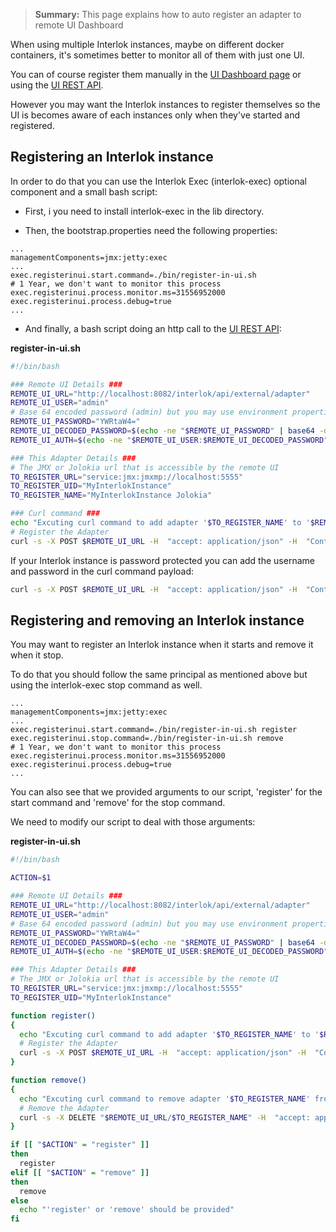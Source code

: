 > **Summary:** This page explains how to auto register an adapter to remote UI Dashboard

When using multiple Interlok instances, maybe on different docker containers, it's sometimes better to monitor all of them with just one UI.

You can of course register them manually in the [UI Dashboard page](/pages/ui/ui-dashboard) or using the [UI REST API](/pages/developer/developer-ui-api).

However you may want the Interlok instances to register themselves so the UI is becomes aware of each instances only when they've started and registered.

## Registering an Interlok instance

In order to do that you can use the Interlok Exec (interlok-exec) optional component and a small bash script:

* First, i you need to install interlok-exec in the lib directory.

* Then, the bootstrap.properties need the following properties: 

```properties
...
managementComponents=jmx:jetty:exec
...
exec.registerinui.start.command=./bin/register-in-ui.sh
# 1 Year, we don't want to monitor this process
exec.registerinui.process.monitor.ms=31556952000
exec.registerinui.process.debug=true
...
```

* And finally, a bash script doing an http call to the [UI REST API](/pages/developer/developer-ui-api):

**register-in-ui.sh**

```bash
#!/bin/bash

### Remote UI Details ###
REMOTE_UI_URL="http://localhost:8082/interlok/api/external/adapter"
REMOTE_UI_USER="admin"
# Base 64 encoded password (admin) but you may use environment properties
REMOTE_UI_PASSWORD="YWRtaW4="
REMOTE_UI_DECODED_PASSWORD=$(echo -ne "$REMOTE_UI_PASSWORD" | base64 -d)
REMOTE_UI_AUTH=$(echo -ne "$REMOTE_UI_USER:$REMOTE_UI_DECODED_PASSWORD" | base64 --wrap 0)

### This Adapter Details ###
# The JMX or Jolokia url that is accessible by the remote UI
TO_REGISTER_URL="service:jmx:jmxmp://localhost:5555"
TO_REGISTER_UID="MyInterlokInstance"
TO_REGISTER_NAME="MyInterlokInstance Jolokia"

### Curl command ###
echo "Excuting curl command to add adapter '$TO_REGISTER_NAME' to '$REMOTE_UI_URL'"
# Register the Adapter
curl -s -X POST $REMOTE_UI_URL -H  "accept: application/json" -H  "Content-Type: application/json" -H "Authorization: Basic $REMOTE_UI_AUTH" -d "{\"jmxUid\":\"$TO_REGISTER_UID\",\"url\":\"$TO_REGISTER_URL\",\"name\":\"$TO_REGISTER_NAME\"}"
```

If your Interlok instance is password protected you can add the username and password in the curl command payload:

```bash
curl -s -X POST $REMOTE_UI_URL -H  "accept: application/json" -H  "Content-Type: application/json" -H "Authorization: Basic $REMOTE_UI_AUTH" -d "{\"jmxUid\":\"$TO_REGISTER_UID\",\"url\":\"$TO_REGISTER_URL\",\"jmxUsername\":\"$TO_REGISTER_USER\",\"jmxPassword\":\"$TO_REGISTER_PASSWORD\",\"name\":\"$TO_REGISTER_NAME\"}"
```

## Registering and removing an Interlok instance

You may want to register an Interlok instance when it starts and remove it when it stop.

To do that you should follow the same principal as mentioned above but using the interlok-exec stop command as well.

```properties
...
managementComponents=jmx:jetty:exec
...
exec.registerinui.start.command=./bin/register-in-ui.sh register
exec.registerinui.stop.command=./bin/register-in-ui.sh remove
# 1 Year, we don't want to monitor this process
exec.registerinui.process.monitor.ms=31556952000
exec.registerinui.process.debug=true
...
```

You can also see that we provided arguments to our script, 'register' for the start command and 'remove' for the stop command.

We need to modify our script to deal with those arguments:

**register-in-ui.sh**

```bash
#!/bin/bash

ACTION=$1

### Remote UI Details ###
REMOTE_UI_URL="http://localhost:8082/interlok/api/external/adapter"
REMOTE_UI_USER="admin"
# Base 64 encoded password (admin) but you may use environment properties
REMOTE_UI_PASSWORD="YWRtaW4="
REMOTE_UI_DECODED_PASSWORD=$(echo -ne "$REMOTE_UI_PASSWORD" | base64 -d)
REMOTE_UI_AUTH=$(echo -ne "$REMOTE_UI_USER:$REMOTE_UI_DECODED_PASSWORD" | base64 --wrap 0)

### This Adapter Details ###
# The JMX or Jolokia url that is accessible by the remote UI
TO_REGISTER_URL="service:jmx:jmxmp://localhost:5555"
TO_REGISTER_UID="MyInterlokInstance"

function register()
{
  echo "Excuting curl command to add adapter '$TO_REGISTER_NAME' to '$REMOTE_UI_URL'"
  # Register the Adapter
  curl -s -X POST $REMOTE_UI_URL -H  "accept: application/json" -H  "Content-Type: application/json" -H "Authorization: Basic $REMOTE_UI_AUTH" -d "{\"jmxUid\":\"$TO_REGISTER_UID\",\"url\":\"$TO_REGISTER_URL\",\"name\":\"$TO_REGISTER_NAME\"}"
}

function remove()
{
  echo "Excuting curl command to remove adapter '$TO_REGISTER_NAME' from '$REMOTE_UI_URL'"
  # Remove the Adapter
  curl -s -X DELETE "$REMOTE_UI_URL/$TO_REGISTER_NAME" -H  "accept: application/json" -H "Authorization: Basic $REMOTE_UI_AUTH"
}

if [[ "$ACTION" = "register" ]]
then
  register
elif [[ "$ACTION" = "remove" ]]
then
  remove
else
  echo "'register' or 'remove' should be provided"
fi
```
